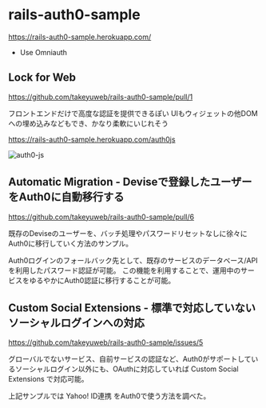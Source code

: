 # rails-auth0-sample

https://rails-auth0-sample.herokuapp.com/

- Use Omniauth

## Lock for Web

https://github.com/takeyuweb/rails-auth0-sample/pull/1

フロントエンドだけで高度な認証を提供できるぽい
UIもウィジェットの他DOMへの埋め込みなどもでき、かなり柔軟にいじれそう

https://rails-auth0-sample.herokuapp.com/auth0js

![auth0-js](https://user-images.githubusercontent.com/60980/36315957-52ac1efa-137c-11e8-9404-066017c72c70.gif)

## Automatic Migration - Deviseで登録したユーザーをAuth0に自動移行する

https://github.com/takeyuweb/rails-auth0-sample/pull/6

既存のDeviseのユーザーを、バッチ処理やパスワードリセットなしに徐々にAuth0に移行していく方法のサンプル。

Auth0ログインのフォールバック先として、既存のサービスのデータベース/APIを利用したパスワード認証が可能。
この機能を利用することで、運用中のサービスをゆるやかにAuth0認証に移行することが可能。

## Custom Social Extensions - 標準で対応していないソーシャルログインへの対応

https://github.com/takeyuweb/rails-auth0-sample/issues/5

グローバルでないサービス、自前サービスの認証など、Auth0がサポートしているソーシャルログイン以外にも、OAuthに対応していれば Custom Social Extensions で対応可能。

上記サンプルでは Yahoo! ID連携 をAuth0で使う方法を調べた。

